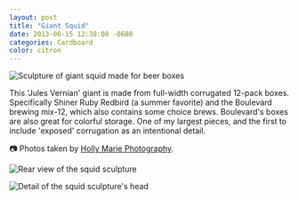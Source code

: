 ```yaml
---
layout: post
title: "Giant Squid"
date: 2013-06-15 12:38:00 -0600
categories: Cardboard
color: citron
---
```


![Sculpture of giant squid made for beer boxes](https://live.staticflickr.com/65535/50775504953_b6ff3c9c9b_b.jpg)

<!--more-->

This 'Jules Vernian' giant is made from full-width corrugated 12-pack boxes. Specifically Shiner Ruby Redbird (a summer favorite) and the Boulevard brewing mix-12, which also contains some choice brews. Boulevard's boxes are also great for colorful storage. One of my largest pieces, and the first to include 'exposed' corrugation as an intentional detail.

📷 Photos taken by [Holly Marie Photography](https://hollymarie.photo/).

![Rear view of the squid sculpture](https://live.staticflickr.com/65535/50776373042_29bc11e9d4_b.jpg)

![Detail of the squid sculpture's head](https://live.staticflickr.com/65535/50775505003_6e3e09a040_b.jpg)
